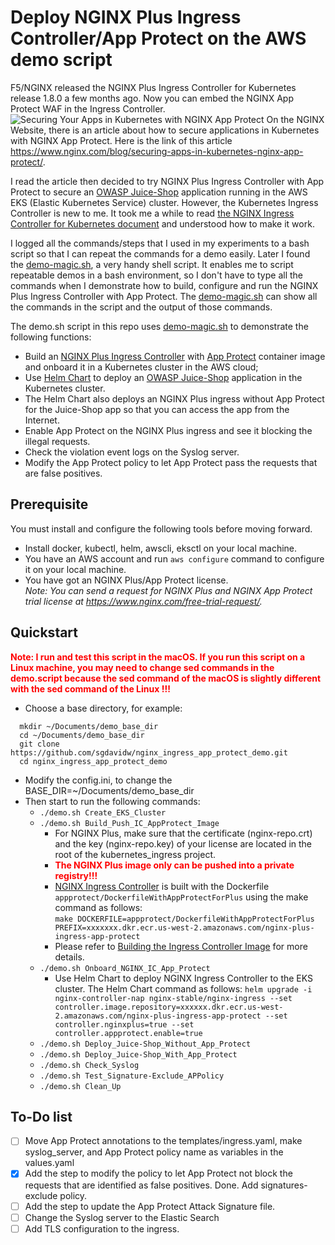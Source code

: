 # Deploy NGINX Plus Ingress Controller/App Protect on the AWS demo script

F5/NGINX released the NGINX Plus Ingress Controller for Kubernetes release 1.8.0 a few months ago. Now you can embed the NGINX App Protect WAF in the Ingress Controller.
![Securing Your Apps in Kubernetes with NGINX App Protect](https://www.nginx.com/wp-content/uploads/2020/08/NGINX-App-Protect-secure-K8s-apps_topology.png)
On the NGINX Website, there is an article about how to secure applications in Kubernetes with NGINX App Protect. Here is the link of this article https://www.nginx.com/blog/securing-apps-in-kubernetes-nginx-app-protect/.

I read the article then decided to try NGINX Plus Ingress Controller with App Protect to secure an [OWASP Juice-Shop](https://github.com/bkimminich/juice-shop) application running in the AWS EKS (Elastic Kubernetes Service) cluster. However, the Kubernetes Ingress Controller is new to me. It took me a while to read [the NGINX Ingress Controller for Kubernetes document](https://docs.nginx.com/nginx-ingress-controller/overview/) and understood how to make it work.

I logged all the commands/steps that I used in my experiments to a bash script so that I can repeat the commands for a demo easily. Later I found the [demo-magic.sh](https://github.com/paxtonhare/demo-magic), a very handy shell script. It enables me to script repeatable demos in a bash environment, so I don't have to type all the commands when I demonstrate how to build, configure and run the NGINX Plus Ingress Controller with App Protect. The [demo-magic.sh](https://github.com/paxtonhare/demo-magic) can show all the commands in the script and the output of those commands.

The demo.sh script in this repo uses [demo-magic.sh](https://github.com/paxtonhare/demo-magic) to demonstrate the following functions:

- Build an [NGINX Plus Ingress Controller](https://github.com/nginxinc/kubernetes-ingress) with [App Protect](https://docs.nginx.com/nginx-ingress-controller/app-protect/installation/) container image and onboard it in a Kubernetes cluster in the AWS cloud;
- Use [Helm Chart](https://helm.sh/docs/topics/charts/) to deploy an [OWASP Juice-Shop](https://github.com/bkimminich/juice-shop) application in the Kubernetes cluster.
- The Helm Chart also deploys an NGINX Plus ingress without App Protect for the Juice-Shop app so that you can access the app from the Internet.
- Enable App Protect on the NGINX Plus ingress and see it blocking the illegal requests.
- Check the violation event logs on the Syslog server.
- Modify the App Protect policy to let App Protect pass the requests that are false positives.

## Prerequisite

You must install and configure the following tools before moving forward.

- Install docker, kubectl, helm, awscli, eksctl on your local machine.
- You have an AWS account and run `aws configure` command to configure it on your local machine.
- You have got an NGINX Plus/App Protect license.  
  _Note: You can send a request for NGINX Plus and NGINX App Protect trial license at https://www.nginx.com/free-trial-request/._

## Quickstart

<span style="color:red">**Note: I run and test this script in the macOS. If you run this script on a Linux machine, you may need to change sed commands in the demo.script because the sed command of the macOS is slightly different with the sed command of the Linux !!!**</span>

- Choose a base directory, for example:

```
  mkdir ~/Documents/demo_base_dir
  cd ~/Documents/demo_base_dir
  git clone https://github.com/sgdavidw/nginx_ingress_app_protect_demo.git
  cd nginx_ingress_app_protect_demo
```

- Modify the config.ini, to change the
  BASE_DIR=~/Documents/demo_base_dir
- Then start to run the following commands:
  - `./demo.sh Create_EKS_Cluster`
  - `./demo.sh Build_Push_IC_AppProtect_Image`
    - For NGINX Plus, make sure that the certificate (nginx-repo.crt) and the key (nginx-repo.key) of your license are located in the root of the kubernetes_ingress project.
    - <span style="color:red">**The NGINX Plus image only can be pushed into a private registry!!!**</span>
    - [NGINX Ingress Controller](https://github.com/nginxinc/kubernetes-ingress) is built with the Dockerfile `appprotect/DockerfileWithAppProtectForPlus` using the make command as follows:  
      `make DOCKERFILE=appprotect/DockerfileWithAppProtectForPlus PREFIX=xxxxxxx.dkr.ecr.us-west-2.amazonaws.com/nginx-plus-ingress-app-protect`
    - Please refer to [Building the Ingress Controller Image](https://docs.nginx.com/nginx-ingress-controller/installation/building-ingress-controller-image/) for more details.
  - `./demo.sh Onboard_NGINX_IC_App_Protect`
    - Use Helm Chart to deploy NGINX Ingress Controller to the EKS cluster. The Helm Chart command as follows:
      `helm upgrade -i nginx-controller-nap nginx-stable/nginx-ingress --set controller.image.repository=xxxxxx.dkr.ecr.us-west-2.amazonaws.com/nginx-plus-ingress-app-protect --set controller.nginxplus=true --set controller.appprotect.enable=true`
  - `./demo.sh Deploy_Juice-Shop_Without_App_Protect`
  - `./demo.sh Deploy_Juice-Shop_With_App_Protect`
  - `./demo.sh Check_Syslog`
  - `./demo.sh Test_Signature-Exclude_APPolicy`
  - `./demo.sh Clean_Up`

## To-Do list

- [ ] Move App Protect annotations to the templates/ingress.yaml, make syslog_server, and App Protect policy name as variables in the values.yaml
- [x] Add the step to modify the policy to let App Protect not block the requests that are identified as false positives. Done. Add signatures-exclude policy.
- [ ] Add the step to update the App Protect Attack Signature file.
- [ ] Change the Syslog server to the Elastic Search
- [ ] Add TLS configuration to the ingress.
